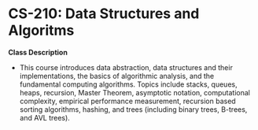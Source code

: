 # CS-210: Data Structures and Algoritms

**Class Description**
* This course introduces data abstraction, data structures and their implementations, the basics of algorithmic analysis, and the fundamental computing algorithms. Topics include stacks, queues, heaps, recursion, Master Theorem, asymptotic notation, computational complexity, empirical performance measurement, recursion based sorting algorithms, hashing, and trees (including binary trees, B-trees, and AVL trees).



